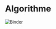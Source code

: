 # Algorithme

[![Binder](https://mybinder.org/badge_logo.svg)](https://mybinder.org/v2/gh/ibtiseam/Algorithme/main)